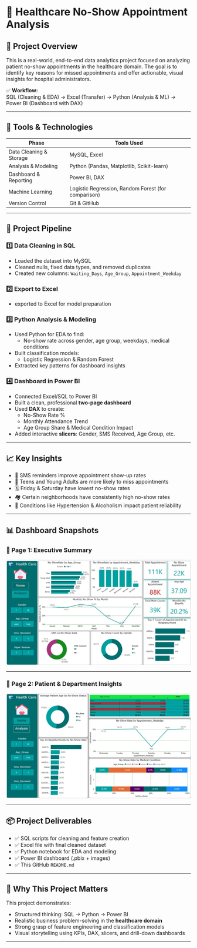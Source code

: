 # 🏥 Healthcare No-Show Appointment Analysis

## 📌 Project Overview

This is a real-world, end-to-end data analytics project focused on analyzing patient no-show appointments in the healthcare domain. 
The goal is to identify key reasons for missed appointments and offer actionable, visual insights for hospital administrators.

✅ **Workflow:**  
SQL (Cleaning & EDA) → Excel (Transfer) → Python (Analysis & ML) → Power BI (Dashboard with DAX)

---

## 🧰 Tools & Technologies

| Phase                 | Tools Used                                               |
|----------------------|----------------------------------------------------------|
| Data Cleaning & Storage | MySQL, Excel                                          |
| Analysis & Modeling     | Python (Pandas, Matplotlib, Scikit-learn)             |
| Dashboard & Reporting   | Power BI, DAX                                          |
| Machine Learning        | Logistic Regression, Random Forest (for comparison)   |
| Version Control         | Git & GitHub                                           |

---

## 🔁 Project Pipeline

### 1️⃣ Data Cleaning in SQL
- Loaded the dataset into MySQL
- Cleaned nulls, fixed data types, and removed duplicates
- Created new columns: `Waiting_Days`, `Age_Group`, `Appointment_Weekday`

### 2️⃣ Export to Excel
- exported to Excel for model preparation

### 3️⃣ Python Analysis & Modeling
- Used Python for EDA to find:
  - No-show rate across gender, age group, weekdays, medical conditions
- Built classification models:
  - Logistic Regression & Random Forest
- Extracted key patterns for dashboard insights

### 4️⃣ Dashboard in Power BI
- Connected Excel/SQL to Power BI
- Built a clean, professional **two-page dashboard**
- Used **DAX** to create:
  - No-Show Rate %
  - Monthly Attendance Trend
  - Age Group Share & Medical Condition Impact
- Added interactive **slicers**: Gender, SMS Received, Age Group, etc.

---

## 📈 Key Insights

- 📲 SMS reminders improve appointment show-up rates
- 👶 Teens and Young Adults are more likely to miss appointments
- 🗓️ Friday & Saturday have lowest no-show rates
- 🏘️ Certain neighborhoods have consistently high no-show rates
- 🧠 Conditions like Hypertension & Alcoholism impact patient reliability

---

## 📊 Dashboard Snapshots

### 🔹 Page 1: Executive Summary  
![Dashboard Page 1](https://github.com/student423/Healthcare_Analysis/blob/main/healthcare_analysis%20dashboard-1.jpg)

---

### 🔹 Page 2: Patient & Department Insights  
![Dashboard Page 2](https://github.com/student423/Healthcare_Analysis/blob/main/healthcare_analysis%20dashboard-2.jpg)

---

## 📦 Project Deliverables

- ✅ SQL scripts for cleaning and feature creation
- ✅ Excel file with final cleaned dataset
- ✅ Python notebook for EDA and modeling
- ✅ Power BI dashboard (.pbix + images)
- ✅ This GitHub `README.md`

---

## 💼 Why This Project Matters

This project demonstrates:
- Structured thinking: SQL → Python → Power BI
- Realistic business problem-solving in the **healthcare domain**
- Strong grasp of feature engineering and classification models
- Visual storytelling using KPIs, DAX, slicers, and drill-down dashboards

---
